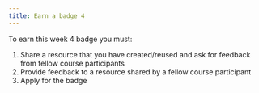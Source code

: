 ```yaml
---
title: Earn a badge 4
---
```


To earn this week 4 badge you must:

 1. Share a resource that you have created/reused and ask for feedback
    from fellow course participants
 2. Provide feedback to a resource shared by a fellow course participant
 3. Apply for the badge
